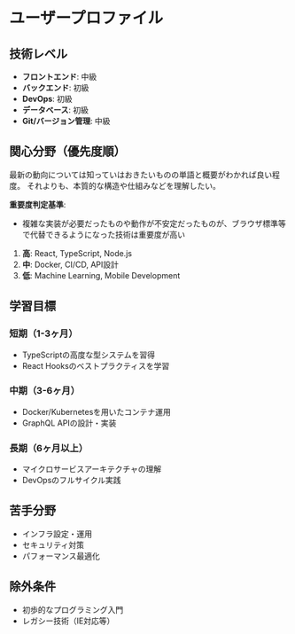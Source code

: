# ユーザープロファイル

## 技術レベル
- **フロントエンド**: 中級
- **バックエンド**: 初級
- **DevOps**: 初級
- **データベース**: 初級
- **Git/バージョン管理**: 中級

## 関心分野（優先度順）

最新の動向については知っていはおきたいものの単語と概要がわかれば良い程度。
それよりも、本質的な構造や仕組みなどを理解したい。

**重要度判定基準**:
- 複雑な実装が必要だったものや動作が不安定だったものが、ブラウザ標準等で代替できるようになった技術は重要度が高い

1. **高**: React, TypeScript, Node.js
2. **中**: Docker, CI/CD, API設計
3. **低**: Machine Learning, Mobile Development

## 学習目標
### 短期（1-3ヶ月）
- TypeScriptの高度な型システムを習得
- React Hooksのベストプラクティスを学習

### 中期（3-6ヶ月）
- Docker/Kubernetesを用いたコンテナ運用
- GraphQL APIの設計・実装

### 長期（6ヶ月以上）
- マイクロサービスアーキテクチャの理解
- DevOpsのフルサイクル実践

## 苦手分野
- インフラ設定・運用
- セキュリティ対策
- パフォーマンス最適化

## 除外条件
- 初歩的なプログラミング入門
- レガシー技術（IE対応等）
